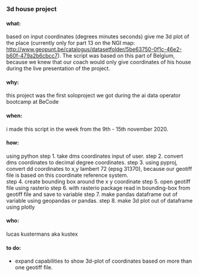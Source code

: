 ### 3d house project

#### what:
based on input coordinates (degrees minutes seconds) give me 3d plot of the place (currently only for part 13 on the NGI map: http://www.geopunt.be/catalogus/datasetfolder/5be63750-0f1c-46e2-b60f-479a2b6cbcc7). 
The script was based on this part of Belgium, because we knew that our coach would only give coordinates of his house during the live presentation of the project.  

#### why:
this project was the first soloproject we got during the ai data operator bootcamp at BeCode 

#### when:
i made this script in the week from the 9th - 15th november 2020. 

#### how:
using python 
step 1. take dms coordinates input of user.
step 2. convert dms coordinates to decimal degree coordinates.
step 3. using pyproj, convert dd coordinates to x,y lambert 72 (epsg 31370), because our geotiff file is based on this coordinate reference system.  
step 4. create bounding box around the x y coordinate
step 5. open geotiff file using rasterio
step 6. with rasterio package read in bounding-box from geotiff file and save to variable 
step 7. make pandas dataframe out of variable using geopandas or pandas. 
step 8. make 3d plot out of dataframe using plotly

#### who:
lucas kustermans aka kustex

#### to do:
- expand capabilities to show 3d-plot of coordinates based on more than one geotiff file. 


